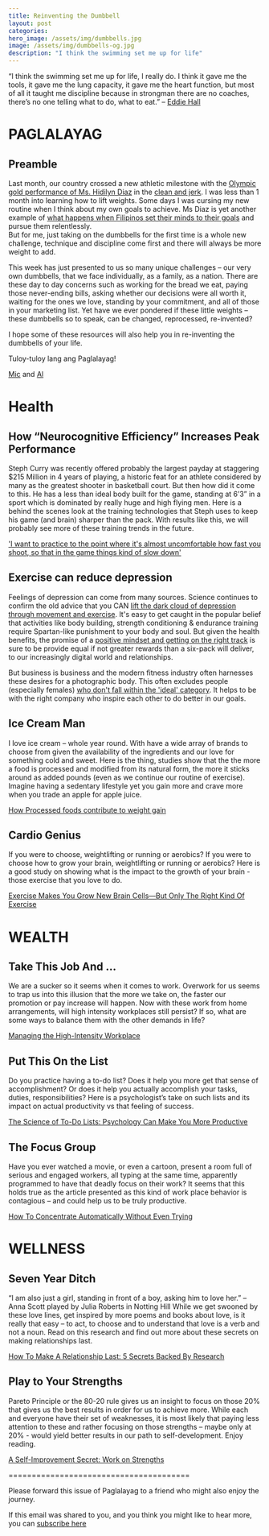```yaml
---
title: Reinventing the Dumbbell
layout: post
categories:
hero_image: /assets/img/dumbbells.jpg
image: /assets/img/dumbbells-og.jpg
description: "I think the swimming set me up for life"
---
```


“I think the swimming set me up for life, I really do. I think it gave me the tools, it gave me the lung capacity, it gave me the heart function, but most of all it taught me discipline because in strongman there are no coaches, there’s no one telling what to do, what to eat.” – [Eddie Hall](https://themalestrom.com/interviews/worlds-strongest-man-eddie-hall/)


# PAGLALAYAG

## Preamble

Last month, our country crossed a new athletic milestone with the [Olympic gold performance of Ms. Hidilyn Diaz](https://www.youtube.com/watch?v=LaqPVfpfxf4) in the [clean and jerk](https://www.jtsstrength.com/beginners-guide-clean-jerk/).  I was less than 1 month into learning how to lift weights. Some days I was cursing my new routine when I think about my own goals to achieve. Ms Diaz is yet another example of [what happens when Filipinos set their minds to their goals](https://www.8list.ph/filipina-athletes/) and pursue them relentlessly.  
But for me, just taking on the dumbbells for the first time is a whole new challenge, technique and discipline come first and there will always be more weight to add.

This week has just presented to us so many unique challenges – our very own dumbbells, that we face individually, as a family, as a nation. There are these day to day concerns such as working for the bread we eat, paying those never-ending bills, asking whether our decisions were all worth it, waiting for the ones we love, standing by your commitment, and all of those in your marketing list. Yet have we ever pondered if these little weights – these dumbbells so to speak, can be changed, reprocessed, re-invented?

I hope some of these resources will also help you in re-inventing the dumbbells of your life. 

Tuloy-tuloy lang ang Paglalayag!

[Mic](https://www.linkedin.com/in/michael-carlos-3008ab31) and [Al](https://www.sunetrike.com/team/al-gray)

# Health 

## How “Neurocognitive Efficiency” Increases Peak Performance

Steph Curry was recently offered probably the largest payday at staggering $215 Million in 4 years of playing, a historic feat for an athlete considered by many as the greatest shooter in basketball court. 
But then how did it come to this. He has a less than ideal body built for the game, standing at 6’3” in a sport which is dominated by really huge and high flying men. 
Here is a behind the scenes look at the training technologies that Steph uses to keep his game (and brain) sharper than the pack.  With results like this, we will probably see more of these training trends in the future.

['I want to practice to the point where it's almost uncomfortable how fast you shoot, so that in the game things kind of slow down'](https://nymag.com/scienceofus/2016/06/steph-curry-perception-performance.html)


## Exercise can reduce depression

Feelings of depression can come from many sources. Science continues to confirm the old advice that you CAN [lift the dark cloud of depression through movement and exercise](https://www.nationalelfservice.net/treatment/exercise/exercise-depressive-symptoms/).  It's easy to get caught in the popular belief that activities like body building, strength conditioning & endurance training require Spartan-like punishment to your body and soul.  But given the health benefits, the promise of a [positive mindset and getting on the right track](https://www.huffpost.com/entry/phrase-think-about-exercise_l_60e59fe3e4b08ebff5e4b9db) is sure to be provide equal if not greater rewards than a six-pack will deliver, to our increasingly digital world and relationships. 

But business is business and the modern fitness industry often harnesses these desires for a photographic body.  This often excludes people (especially females) [who don't fall within the 'ideal' category](https://theeverygirl.com/editor-joining-gym-experience/). It helps to be with the right company who inspire each other to do better in our goals.

## Ice Cream Man

I love ice cream – whole year round. With have a wide array of brands to choose from given the availability of the ingredients and our love for something cold and sweet. 
Here is the thing, studies show that the the more a food is processed and modified from its natural form, the more it sticks around as added pounds (even as we continue our routine of exercise). Imagine having a sedentary lifestyle yet you gain more and crave more when you trade an apple for apple juice. 

[How Processed foods contribute to weight gain](https://appforhealth.com/2019/05/ultra-processed-foods-lead-to-weight-gain-according-to-a-new-landmark-study/)

## Cardio Genius

If you were to choose, weightlifting or running or aerobics? If  you were to choose how to grow your brain, weightlifting or running or aerobics? Here is a good study on showing what is the impact to the growth of your brain - those exercise that you love to do. 

[Exercise Makes You Grow New Brain Cells—But Only The Right Kind Of Exercise](http://www.fastcoexist.com/3056872/exercise-makes-you-grow-new-brain-cells-but-only-the-right-kind-of-exercise)


# WEALTH

## Take This Job And …

We are a sucker so it seems when it comes to work. Overwork for us seems to trap us into this illusion that the more we take on, the faster our promotion or pay increase will happen. Now with these work from home arrangements, will high intensity workplaces still persist? If so, what are some ways to balance them with the other demands in life?   

[Managing the High-Intensity Workplace](https://hbr.org/2016/06/managing-the-high-intensity-workplace)

## Put This On the List
Do you practice having a to-do list? Does it help you more get that sense of accomplishment? Or does it help you actually accomplish your tasks, duties, responsibilities? Here is a psychologist’s take on such lists and its impact on actual productivity vs that feeling of success. 

[The Science of To-Do Lists: Psychology Can Make You More Productive](http://bigthink.com/videos/charles-duhigg-on-the-science-of-to-do-lists)

## The Focus Group
Have you ever watched a movie, or even a cartoon, present a room full of serious and engaged workers, all typing at the same time, apparently programmed to have that deadly focus on their work? It seems that this holds true as the article presented as this kind of work place behavior is contagious – and could help us to be truly productive.

[How To Concentrate Automatically Without Even Trying](http://www.spring.org.uk/2016/06/how-to-concentrate-automatically.php)

# WELLNESS

## Seven Year Ditch
“I am also just a girl, standing in front of a boy, asking him to love her.” 
– Anna Scott played by Julia Roberts in Notting Hill
While we get swooned by these love lines, get inspired by more poems and books about love, is it really that easy – to act, to choose and to understand that love is a verb and not a noun. Read on this research and find out more about these secrets on making relationships last.

[How To Make A Relationship Last: 5 Secrets Backed By Research](http://www.bakadesuyo.com/2016/06/how-to-make-a-relationship-last/)

## Play to Your Strengths

Pareto Principle or the 80-20 rule gives us an insight to focus on those 20% that gives us the best results in order for us to achieve more. While each and everyone have their set of weaknesses, it is most likely that paying less attention to these and rather focusing on those strengths – maybe only at 20% - would yield better results in our path to self-development. Enjoy reading.

[A Self-Improvement Secret: Work on Strengths](http://www.scientificamerican.com/article/a-self-improvement-secret-work-on-strengths/)



=======================================

Please forward this issue of Paglalayag to a friend who might also enjoy the journey.

If this email was shared to you, and you think you might like to hear more, you can
 [subscribe here](https://ck.paglalayag.net/)
